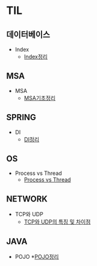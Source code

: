 # TIL
## 데이터베이스
* Index
  * [Index정리](https://github.com/zeroempty2/TIL/blob/main/DATABASE/Index.md)

## MSA
* MSA
  * [MSA기초정리](https://github.com/zeroempty2/TIL/blob/main/MSA/MSA.md)

## SPRING
* DI
  * [DI정리](https://github.com/zeroempty2/TIL/blob/main/SPRING/DI.md)

## OS
* Process vs Thread
  * [Process vs Thread](https://github.com/zeroempty2/TIL/blob/main/OS/Process%20vs%20Thread.md)

## NETWORK
* TCP와 UDP
  * [TCP와 UDP의 특징 및 차이점](https://github.com/zeroempty2/TIL/blob/main/NETWORK/TCP와UDP.md)

## JAVA
* POJO
    *[POJO정리](https://github.com/zeroempty2/TIL/blob/main/JAVA/POJO.md)